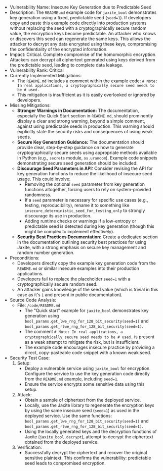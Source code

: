 - Vulnerability Name: Insecure Key Generation due to Predictable Seed
- Description: The `README.md` example code for `jaxite_bool` demonstrates key generation using a fixed, predictable seed (`seed=1`). If developers copy and paste this example code directly into production systems without replacing the seed with a cryptographically secure random value, the encryption keys become predictable. An attacker who knows or discovers this seed can regenerate the same keys. This allows the attacker to decrypt any data encrypted using these keys, compromising the confidentiality of the encrypted information.
- Impact: Critical. Complete compromise of the homomorphic encryption. Attackers can decrypt all ciphertext generated using keys derived from the predictable seed, leading to complete data leakage.
- Vulnerability Rank: Critical
- Currently Implemented Mitigations:
    - The `README.md` includes a comment within the example code: `# Note: In real applications, a cryptographically secure seed needs to be # used.`
    - This mitigation is insufficient as it is easily overlooked or ignored by developers.
- Missing Mitigations:
    - **Stronger Warnings in Documentation:**  The documentation, especially the Quick Start section in `README.md`, should prominently display a clear and strong warning, beyond a simple comment, against using predictable seeds in production. This warning should explicitly state the security risks and consequences of using weak seeds.
    - **Secure Key Generation Guidance:** The documentation should provide clear, step-by-step guidance on how to generate cryptographically secure seeds using appropriate methods available in Python (e.g., `secrets` module, `os.urandom`). Example code snippets demonstrating secure seed generation should be included.
    - **Discourage Seed Parameters in API:** Consider revising the API for key generation functions to reduce the likelihood of insecure seed usage. This could involve:
        - Removing the optional `seed` parameter from key generation functions altogether, forcing users to rely on system-provided randomness.
        - If a `seed` parameter is necessary for specific use cases (e.g., testing, reproducibility), rename it to something like `insecure_deterministic_seed_for_testing_only` to strongly discourage its use in production.
        - Adding runtime checks or warnings if a low-entropy or predictable seed is detected during key generation (though this might be complex to implement effectively).
    - **Security Best Practices Documentation:** Create a dedicated section in the documentation outlining security best practices for using Jaxite, with a strong emphasis on secure key management and random number generation.
- Preconditions:
    - Developers directly copy the example key generation code from the `README.md` or similar insecure examples into their production applications.
    - Developers fail to replace the placeholder `seed=1` with a cryptographically secure random seed.
    - An attacker gains knowledge of the seed value (which is trivial in this case as it's `1` and present in public documentation).
- Source Code Analysis:
    - File: `/code/README.md`
        - The "Quick start" example for `jaxite_bool` demonstrates key generation using `bool_params.get_lwe_rng_for_128_bit_security(seed=1)` and `bool_params.get_rlwe_rng_for_128_bit_security(seed=1)`.
        - The comment `# Note: In real applications, a cryptographically secure seed needs to be # used.` is present as a weak attempt to mitigate the risk, but is insufficient.
        - The example code encourages insecure practice by providing a direct, copy-pasteable code snippet with a known weak seed.
- Security Test Case:
    1. Setup:
        - Deploy a vulnerable service using `jaxite_bool` for encryption.  Configure the service to use the key generation code directly from the `README.md` example, including `seed=1`.
        - Ensure the service encrypts some sensitive data using this setup.
    2. Attack:
        - Obtain a sample of ciphertext from the deployed service.
        - Locally, use the Jaxite library to regenerate the encryption keys by using the same insecure seed (`seed=1`) as used in the deployed service. Use the same functions: `bool_params.get_lwe_rng_for_128_bit_security(seed=1)` and `bool_params.get_rlwe_rng_for_128_bit_security(seed=1)`.
        - Using the locally generated keys and the decryption functions of Jaxite (`jaxite_bool.decrypt`), attempt to decrypt the ciphertext obtained from the deployed service.
    3. Verification:
        - Successfully decrypt the ciphertext and recover the original sensitive plaintext. This confirms the vulnerability: predictable seed leads to compromised encryption.